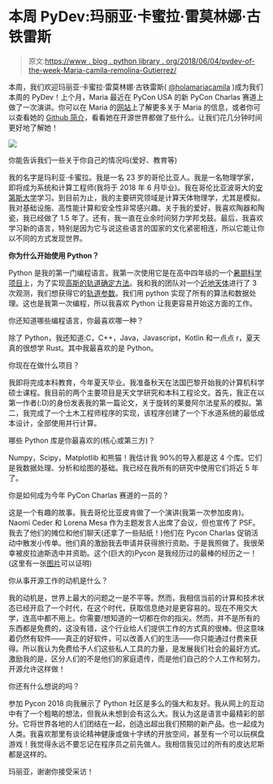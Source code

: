 # 本周 PyDev:玛丽亚·卡蜜拉·雷莫林娜·古铁雷斯

> 原文:[https://www . blog . python library . org/2018/06/04/pydev-of-the-week-Maria-camila-remolina-Gutierrez/](https://www.blog.pythonlibrary.org/2018/06/04/pydev-of-the-week-maria-camila-remolina-gutierrez/)

本周，我们欢迎玛丽亚·卡蜜拉·雷莫林娜·古铁雷斯( [@holamariacamila](https://twitter.com/holamariacamila) )成为我们本周的 PyDev！上个月，Maria 最近在 PyCon USA 的新 PyCon Charlas 赛道上做了一次演讲。你可以在 Maria 的[网站](https://mariacamilarg.me/)上了解更多关于 Maria 的信息，或者你可以查看她的 [Github 简介](https://github.com/mariacamilaremolinagutierrez)，看看她在开源世界都做了些什么。让我们花几分钟时间更好地了解她！

![](../Images/c393ae4c1ae7009b6fa03887811b102d.png)

你能告诉我们一些关于你自己的情况吗(爱好、教育等)

我的名字是玛利亚·卡蜜拉。我是一名 23 岁的哥伦比亚人。我是一名物理学家，即将成为系统和计算工程师(我将于 2018 年 6 月毕业)。我在哥伦比亚波哥大的[安第斯大学](http://uniandes.edu.co/)学习。到目前为止，我的主要研究领域是计算天体物理学，尤其是模拟。我对基础设施、高性能计算和安全性非常感兴趣。关于我的爱好，我喜欢陶器和陶瓷，我已经做了 1.5 年了。还有，我一直在业余时间努力学邦戈鼓。最后，我喜欢学习新的语言，特别是因为它与说这些语言的国家的文化紧密相连，所以它能让你以不同的方式发现世界。

**你为什么开始使用 Python？**

Python 是我的第一门编程语言。我第一次使用它是在高中四年级的一个[暑期科学项目](http://www.summerscience.org/)上，为了实现[高斯的轨道确定方法](https://en.wikipedia.org/wiki/Gauss%27_method)。我和我的团队对一个[近地天体](https://en.wikipedia.org/wiki/Near-Earth_object)进行了 3 次观测，我们想获得它的[轨道参数](https://en.wikipedia.org/wiki/Orbital_elements)。我们用 python 实现了所有的算法和数据处理。这也是我第一次编程，所以我喜欢 Python 让我更容易开始这方面的工作。

你还知道哪些编程语言，你最喜欢哪一种？

除了 Python，我还知道:C，C++，Java，Javascript，Kotlin 和一点点 r，夏天真的很想学 Rust。其中我最喜欢的是 Python。

你现在在做什么项目？

我即将完成本科教育，今年夏天毕业。我准备秋天在法国巴黎开始我的计算机科学硕士课程。我目前的两个主要项目是天文学研究和本科工程论文。首先，我正在以第一作者(:D)的身份发表我的第一篇论文，关于旋转的莱曼阿尔法星系的模拟。第二，我完成了一个土木工程师程序的实现，该程序创建了一个下水道系统的最低成本设计，全部使用并行计算。

哪些 Python 库是你最喜欢的(核心或第三方)？

Numpy，Scipy，Matplotlib 和熊猫！我估计我 90%的导入都是这 4 个库。它们是我数据处理、分析和绘图的基础。我已经在我所有的研究中使用它们将近 5 年了。

你是如何成为今年 PyCon Charlas 赛道的一员的？

这是一个有趣的故事。我去哥伦比亚皮肯做了一个演讲(我第一次参加皮肯)。Naomi Ceder 和 Lorena Mesa 作为主题发言人出席了会议，但也宣传了 PSF。我去了他们的摊位和他们聊天(还拿了一些贴纸！)他们在 Pycon Charlas 促销活动中散发小传单。他们真的激励我去申请并获得旅行资助。于是我照做了。我很荣幸被皮拉迪斯选中并资助。这个(巨大的)Pycon 是我经历过的最棒的经历之一！(这里有一张[图片](https://twitter.com/holamariacamila/status/995321549002592256)可以证明)

你从事开源工作的动机是什么？

我的动机是，世界上最大的问题之一是不平等。然而，我相信当前的计算和技术状态已经开启了一个时代，在这个时代，获取信息绝对是更容易的。现在不用交大学，连高中都不用上。你需要/想知道的一切都在你的指尖。然而，并不是所有的东西都是免费的，这没有错，这个行业给人们提供工作的方式真的很棒。但这意味着仍然有软件——真正的好软件，可以改善人们的生活——你只能通过付费来获得。所以我认为免费给予人们这些私人工具的力量，是发展我们社会的最好方式。激励我的是，区分人们的不是他们的家庭遗传，而是他们自己的个人工作和努力。开源允许这样做！

你还有什么想说的吗？

参加 Pycon 2018 向我展示了 Python 社区是多么的强大和友好。我从网上的互动中有了一个粗略的想法，但我从未想到会有这么大。我认为这是语言中最精彩的部分。它将世界各地的人们团结在一起，创造出超出我们预期的新产品。也一起成为人类。我喜欢那里有谈论精神健康或做十字绣的开放空间，甚至有一个可以玩棋盘游戏！我觉得永远不要忘记在程序员之前先做人。我相信我见过的所有的皮达尼斯都是这样的。

玛丽亚，谢谢你接受采访！